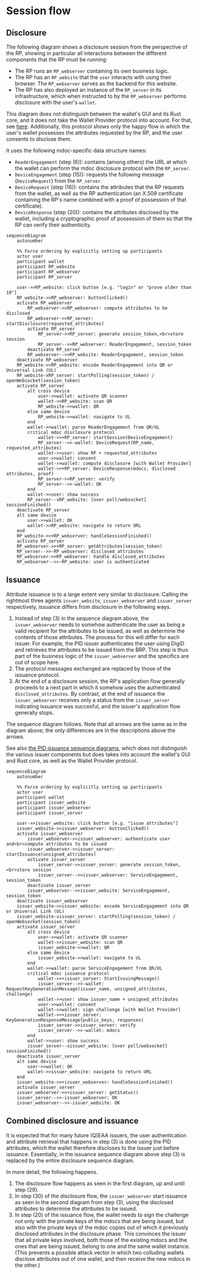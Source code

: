 # Session flow

## Disclosure

The following diagram shows a disclosure session from the perspective of the RP, showing in particular all interactions between the different components that the RP must be running:

- The RP runs an `RP_webserver` containing its own business logic.
- The RP has an `RP_website` that the `user` interacts with using their browser. The `RP_webserver` serves as the backend for this website.
- The RP has also deployed an instance of the `RP_server` in its infrastructure, which when instructed to by the `RP_webserver` performs disclosure with the user's `wallet`.

This diagram does not distinguish between the wallet's GUI and its Rust core, and it does not take the Wallet Provider protocol into account. For that, see [here](./disclosure.md). Additionally, this protocol shows only the happy flow in which the user's wallet possesses the attributes requested by the RP, and the user consents to disclose them.

It uses the following mdoc-specific data structure names:
- `ReaderEngagement` (step (6)): contains (among others) the URL at which the wallet can perform the mdoc disclosure protocol with the `RP_server`.
- `DeviceEngagement` (step (15)): requests the following message (`DeviceRequest`) from the `RP_server`.
- `DeviceRequest` (step (16)): contains the attributes that the RP requests from the wallet, as well as the RP authentication (an X.509 certificate containing the RP's name combined with a proof of possession of that certificate).
- `DeviceResponse` (step (20)): contains the attributes disclosed by the wallet, including a cryptographic proof of possession of them so that the RP can verify their authenticity.

```mermaid
sequenceDiagram
    autonumber

    %% Force ordering by explicitly setting up participants
    actor user
    participant wallet
    participant RP_website
    participant RP_webserver
    participant RP_server

    user->>RP_website: click button [e.g. "login" or "prove older than 18"]
    RP_website->>RP_webserver: buttonClicked()
    activate RP_webserver
        RP_webserver->>RP_webserver: compute attributes to be disclosed
        RP_webserver->>RP_server: startDisclosure(requested_attributes)
        activate RP_server
            RP_server->>RP_server: generate session_token,<br>store session
            RP_server-->>RP_webserver: ReaderEngagement, session_token
        deactivate RP_server
        RP_webserver-->>RP_website: ReaderEngagement, session_token
    deactivate RP_webserver
    RP_website->>RP_website: encode ReaderEngagement into QR or Universal Link (UL)
    RP_website-xRP_server: startPolling(session_token) / openWebsocket(session_token)
    activate RP_server
        alt cross device
            user->>wallet: activate QR scanner
            wallet->>RP_website: scan QR
            RP_website->>wallet: QR
        else same device
            RP_website->>wallet: navigate to UL
        end
        wallet->>wallet: parse ReaderEngagement from QR/UL
        critical mdoc disclosure protocol
            wallet->>+RP_server: startSession(DeviceEngagement)
            RP_server-->>-wallet: DeviceRequest(RP_name, requested_attributes)
            wallet->>user: show RP + requested_attributes
            user->>wallet: consent
            wallet->>wallet: compute disclosure [with Wallet Provider]
            wallet->>+RP_server: DeviceResponse(mdocs, disclosed attributes, proof)
            RP_server->>RP_server: verify
            RP_server-->>-wallet: OK
        end
        wallet->>user: show success
        RP_server--xRP_website: [over poll/websocket] sessionFinished()
    deactivate RP_server
    alt same device
        user->>wallet: OK
        wallet->>RP_website: navigate to return URL
    end
    RP_website->>+RP_webserver: handleSessionFinished()
    activate RP_server
    RP_webserver->>+RP_server: getAttributes(session_token)
    RP_server-->>-RP_webserver: disclosed_attributes
    RP_webserver->>RP_webserver: handle disclosed_attributes
    RP_webserver-->>-RP_website: user is authenticated
```

## Issuance

Attribute issuance is to a large extent very similar to disclosure. Calling the rightmost three agents `issuer_website`, `issuer_webserver` and `issuer_server` respectively, issuance differs from disclosure in the following ways. 

1. Instead of step (3) in the sequence diagram above, the `issuer_webserver` needs to somehow authenticate the user as being a valid recipient for the attributes to be issued, as well as determine the contents of those attributes. The process for this will differ for each issuer. For example, the PID issuer authenticates the user using DigiD and retrieves the attributes to be issued from the BRP. This step is thus part of the business logic of the `issuer_webserver` and the specifics are out of scope here.
1. The protocol messages exchanged are replaced by those of the issuance protocol.
1. At the end of a disclosure session, the RP's application flow generally proceeds to a next part in which it somehow uses the authenticated `disclosed_attributes`. By contrast, at the end of issuance the `issuer_webserver` receives only a status from the `issuer_server` indicating issuance was succesful, and the issuer's application flow generally stops.

The sequence diagram follows. Note that all arrows are the same as in the diagram above; the only differences are in the descriptions above the arrows.

See also [the PID issuance sequence diagrams](./wallet_personalisation.md), which does not distinguish the various issuer components but does takes into account the wallet's GUI and Rust core, as well as the Wallet Provider protocol.

```mermaid
sequenceDiagram
    autonumber

    %% Force ordering by explicitly setting up participants
    actor user
    participant wallet
    participant issuer_website
    participant issuer_webserver
    participant issuer_server

    user->>issuer_website: click button [e.g. "issue attributes"]
    issuer_website->>issuer_webserver: buttonClicked()
    activate issuer_webserver
        issuer_webserver->>issuer_webserver: authenticate user and<br>compute attributes to be issued
        issuer_webserver->>issuer_server: startIssuance(unsigned_attributes)
        activate issuer_server
            issuer_server->>issuer_server: generate session_token,<br>store session
            issuer_server-->>issuer_webserver: ServiceEngagement, session_token
        deactivate issuer_server
        issuer_webserver-->>issuer_website: ServiceEngagement, session_token
    deactivate issuer_webserver
    issuer_website->>issuer_website: encode ServiceEngagement into QR or Universal Link (UL)
    issuer_website-xissuer_server: startPolling(session_token) / openWebsocket(session_token)
    activate issuer_server
        alt cross device
            user->>wallet: activate QR scanner
            wallet->>issuer_website: scan QR
            issuer_website->>wallet: QR
        else same device
            issuer_website->>wallet: navigate to UL
        end
        wallet->>wallet: parse ServiceEngagement from QR/UL
        critical mdoc issuance protocol
            wallet->>+issuer_server: StartIssuingMessage()
            issuer_server-->>-wallet: RequestKeyGenerationMessage(issuer_name, unsigned_attributes, challenge)
            wallet->>user: show issuer_name + unsigned_attributes
            user->>wallet: consent
            wallet->>wallet: sign challenge [with Wallet Provider]
            wallet->>+issuer_server: KeyGenerationResponseMessage(public_keys, responses)
            issuer_server->>issuer_server: verify
            issuer_server-->>-wallet: mdocs
        end
        wallet->>user: show success
        issuer_server--xissuer_website: [over poll/websocket] sessionFinished()
    deactivate issuer_server
    alt same device
        user->>wallet: OK
        wallet->>issuer_website: navigate to return URL
    end
    issuer_website->>+issuer_webserver: handleSessionFinished()
    activate issuer_server
    issuer_webserver->>+issuer_server: getStatus()
    issuer_server-->>-issuer_webserver: OK
    issuer_webserver-->>-issuer_website: OK
```

## Combined disclosure and issuance

It is expected that for many future (Q)EAA issuers, the user authentication and attribute retrieval that happens in step
 (3) is done using the PID attributes, which the wallet therefore discloses to the issuer just before issuance. Essentially, in the issuance sequence diagram above step (3) is replaced by the entire disclosure sequence diagram.

In more detail, the following happens.

1. The disclosure flow happens as seen in the first diagram, up and until step (29).
1. In step (30) of the disclosure flow, the `issuer_webserver` start issuance as seen in the second diagram from step (3), using the disclosed attributes to determine the attributes to be issued.
1. In step (20) of the issuance flow, the wallet needs to sign the challenge not only with the private keys of the mdocs that are being issued, but also with the private keys of the mdoc copies out of which it previously disclosed attributes in the disclosure phase. This convinces the issuer that all private keys involved, both those of the existing mdocs and the ones that are being issued, belong to one and the same wallet instance. (This prevents a possible attack vector in which two colluding wallets disclose attributes out of one wallet, and then receive the new mdocs in the other.)
